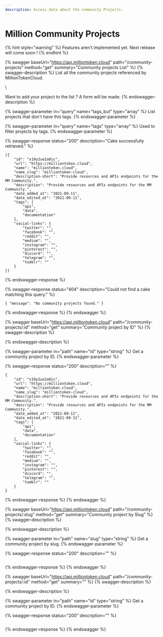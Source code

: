 ```yaml
---
description: Access data about the community Projects.
---
```


# Million Community Projects

{% hint style="warning" %}
Features aren't implemented yet. Next release will come soon !
{% endhint %}

{% swagger baseUrl="https://api.milliontoken.cloud" path="/community-projects" method="get" summary="Community projects List" %}
{% swagger-description %}
List all the community projects referenced by MillionTokenCloud.

\


Want to add your project to the list ? A form will be made.
{% endswagger-description %}

{% swagger-parameter in="query" name="tags_but" type="array" %}
List projects that don't have this tags.
{% endswagger-parameter %}

{% swagger-parameter in="query" name="tags" type="array" %}
Used to filter projects by tags.
{% endswagger-parameter %}

{% swagger-response status="200" description="Cake successfully retrieved." %}
```
[{    
    "id": "x19y2ue2a0jc",
    "url": "https://milliontoken.cloud",
    "name": "milliontoken.cloud",
    "name_slug": "milliontoken-cloud",
    "description-short": "Provide resources and APIs endpoints for the MM Community.",
    "description": "Provide resources and APIs endpoints for the MM Community.",    
    "date_added_at": "2021-09-11",
    "date_edited_at": "2021-09-11",
    "tags": [
        "api",
        "data",
        "documentation"
    ],
    "social-links": {
        "twitter": "",
        "facebook": "",
        "reddit": "",
        "medium": "",
        "instagram": "",
        "pinterest": "",
        "discord": "",
        "telegram": "",
        "tumblr": ""
    }
}]
```
{% endswagger-response %}

{% swagger-response status="404" description="Could not find a cake matching this query." %}
```
{ "message": "No community projects found." }
```
{% endswagger-response %}
{% endswagger %}

{% swagger baseUrl="https://api.milliontoken.cloud" path="/community-projects/:id" method="get" summary="Community project by ID" %}
{% swagger-description %}

{% endswagger-description %}

{% swagger-parameter in="path" name="id" type="string" %}
Get a community project by ID.
{% endswagger-parameter %}

{% swagger-response status="200" description="" %}
```
{    
    "id": "x19y2ue2a0jc",
    "url": "https://milliontoken.cloud",
    "name": "milliontoken.cloud",
    "name_slug": "milliontoken-cloud",
    "description-short": "Provide resources and APIs endpoints for the MM Community.",
    "description": "Provide resources and APIs endpoints for the MM Community.",    
    "date_added_at": "2021-09-11",
    "date_edited_at": "2021-09-11",
    "tags": [
        "api",
        "data",
        "documentation"
    ],
    "social-links": {
        "twitter": "",
        "facebook": "",
        "reddit": "",
        "medium": "",
        "instagram": "",
        "pinterest": "",
        "discord": "",
        "telegram": "",
        "tumblr": ""
    }
}
```
{% endswagger-response %}
{% endswagger %}

{% swagger baseUrl="https://api.milliontoken.cloud" path="/community-projects/:slug" method="get" summary="Community project by Slug" %}
{% swagger-description %}

{% endswagger-description %}

{% swagger-parameter in="path" name="slug" type="string" %}
Get a community project by slug.
{% endswagger-parameter %}

{% swagger-response status="200" description="" %}
```
```
{% endswagger-response %}
{% endswagger %}

{% swagger baseUrl="https://api.milliontoken.cloud" path="/community-projects/:id" method="get" summary="" %}
{% swagger-description %}

{% endswagger-description %}

{% swagger-parameter in="path" name="id" type="string" %}
Get a community project by ID.
{% endswagger-parameter %}

{% swagger-response status="200" description="" %}
```
```
{% endswagger-response %}
{% endswagger %}
